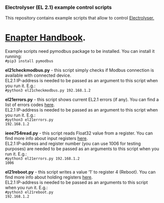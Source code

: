 <h3>Electrolyser (EL 2.1) example control scripts</h3>

This repository contains example scripts that allow to control <a href="https://www.enapter.com/electrolyser">Electrolyser.</a>

<a href="https://handbook.enapter.com/electrolyser/el21/el21.html">Enapter Handbook</a>.
=====
Example scripts need pymodbus package to be installed. You can install it running:<br>
<code>#pip3 install pymodbus</code> 

<b>el21checkmodbus.py</b> - this script simply checks if Modbus connection is available with connected device.<br> 
EL2.1 IP-address is needed to be passed as an argument to this script when you run it. E.g.:<br> 
<code>#python3 el21checkmodbus.py 192.168.1.2</code>

<b>el21errors.py</b> - this script shows current EL2.1 errors (if any). 
You can find a list of errors codes <a href="https://handbook.enapter.com/electrolyser/el21/el21_firmware/1.2.0/modbus_tcp_communication_interface.html#error-codes">here</a>.<br>
EL2.1 IP-address is needed to be passed as an argument to this script when you run it. E.g.:<br>
<code>#python3 el21errors.py 192.168.1.2</code>

<b>ieee754read.py</b> - this script reads Float32 value from a register. You can find more info about input registers <a href="https://handbook.enapter.com/electrolyser/el21/el21_firmware/1.2.0/modbus_tcp_communication_interface.html#input-registers-read-only">here</a>.<br>
EL2.1 IP-address and register number (you can use 1006 for testing purposes) are needed to be passed as an arguments to this script when you run it. E.g.:<br> 
<code>#python3 el21errors.py 192.168.1.2 1006</code>

<b>el21reboot.py</b> - this script writes a value ‘1’ to register 4 (Reboot). You can find more info about holding registers <a href="https://handbook.enapter.com/electrolyser/el21/el21_firmware/1.2.0/modbus_tcp_communication_interface.html#holding-registers-read-write">here</a>.<br>
EL2.1 IP-address is needed to be passed as an arguments to this script when you run it. E.g.:<br>
<code>#python3 el21reboot.py 192.168.1.2</code>

